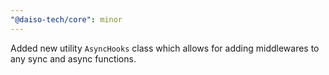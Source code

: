```yaml
---
"@daiso-tech/core": minor
---
```


Added new utility `AsyncHooks` class which allows for adding middlewares to any sync and async functions.
